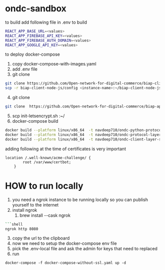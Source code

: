 # ondc-sandbox

to build
add following file in .env to build
```bash
REACT_APP_BASE_URL=<values>
REACT_APP_FIREBASE_API_KEY=<values>
REACT_APP_FIREBASE_AUTH_DOMAIN=<values>
REACT_APP_GOOGLE_API_KEY=<values>
```

to deploy docker-compose

1) copy docker-compose-with-images.yaml
2) add .env file
3) git clone
```bash
git clone https://github.com/Open-network-for-digital-commerce/biap-client-node-js.git
scp -r biap-client-node-js/config <instance-name>:~/biap-client-node-js/
```
4) git clone
```bash
git clone  https://github.com/Open-network-for-digital-commerce/biap-app-ui-front.git
```
5) scp init-letsencrypt.sh <instance-name>:~/   
6) docker-compose build


```bash
docker build --platform linux/x86_64  -t navdeep710/ondc-python-protocol-layer:v2 . && docker push navdeep710/ondc-python-protocol-layer:v2
docker build --platform linux/x86_64  -t navdeep710/ondc-protocol-layer-server:v3 . && docker push navdeep710/ondc-protocol-layer-server:v3
docker build --platform linux/x86_64  -t navdeep710/ondc-client-layer-server:v3 . && docker push navdeep710/ondc-client-layer-server:v3

```

adding following at the time of certificates is very important

```nginx configuration
location /.well-known/acme-challenge/ {
        root /var/www/certbot;
    }
```

# HOW to run locally
1) you need a ngrok instance to be running locally so you can publish yourself to the internet
2) install ngrok
   1) brew install --cask ngrok 
```bash
```shell
ngrok http 8080
```
3) copy the url to the clipboard
4) now we need to setup the docker-compose env file
5) pick the .env-local file and ask the admin for keys that need to replaced
6) run
```shell
docker-compose -f docker-compose-without-ssl.yaml up -d
``` 